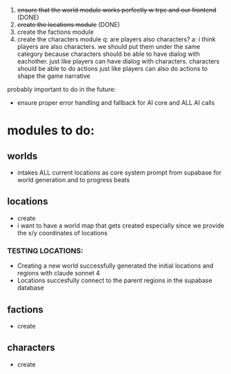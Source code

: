 1. ~~ensure that the world module works perfectly w trpc and our frontend~~ (DONE)
2. ~~create the locations module~~ (DONE)
3. create the factions module
4. create the characters module 
    q: are players also characters?
    a: i think players are also characters. we should put them under the same
    category because characters should be able to have dialog with eachother.
    just like players can have dialog with characters.
    characters should be able to do actions
    just like players can also do actions
    to shape the game narrative

probably important to do in the future:
- ensure proper error handling and fallback for AI core and ALL AI calls

# modules to do:
## worlds
- intakes ALL current locations as core system prompt from supabase for world generation and to progress beats

## locations
- create
- i want to have a world map that gets created especially since we provide the x/y coordinates of locations 


### TESTING LOCATIONS:
- Creating a new world successfully generated the initial locations and regions with claude sonnet 4
- Locations succesfully connect to the parent regions in the supabase database

## factions
- create

## characters
- create